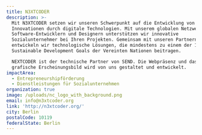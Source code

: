 ```yaml
---
title: N3XTCODER
description: >-
  Mit N3XTCODER setzen wir unseren Schwerpunkt auf die Entwicklung von sozialen
  Innovationen durch digitale Technologien. Mit unserem globalen Netzwerk von
  Software-Entwicklern und Designern unterstützen wir innovative
  Sozialunternehmer bei Ihren Projekten. Gemeinsam mit unseren Partnern
  entwickeln wir technologische Lösungen, die mindestens zu einem der 17
  Sustainable Development Goals der Vereinten Nationen beitragen.

  NEXTCODER ist der technische Partner von SEND. Die Webpräsenz und das
  grafische Erscheinungsbild wird von uns gestaltet und entwickelt.
impactArea:
  - Entrepreneurshipförderung
  - Dienstleistungen für Sozialunternehmen
organization: true
image: /uploads/nc_logo_with_background.png
email: info@n3xtcoder.org
link: 'http://n3xtcoder.org/'
city: Berlin
postalCode: 10119
federalState: Berlin
---
```


